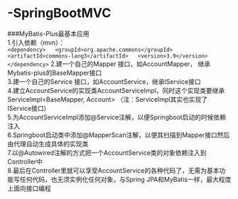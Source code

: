 # -SpringBootMVC

###MyBatis-Plus最基本应用  
1.引入依赖（mvn）：  
		`<dependency>  
    		<groupId>org.apache.commons</groupId>  
    		<artifactId>commons-lang3</artifactId>  
    		<version>3.9</version>  
		</dependency>`
2.建一个自己的Mapper 接口，如AccountMapper， 继承Mybatis-plus的BaseMapper<Account>接口  
3.建一个自己的Service 接口，如AccountService，继承IService<Account>接口  
4.建立AccountService的实现类AccountServiceImpl，同时这个实现类要继承ServiceImpl<BaseMapper<Account>, Account> （注：ServiceImpl其实也实现了IService接口）  
5.为AccountServiceImpl添加@Service注解，以便Springboot启动的时候依赖注入  
6.Springboot启动类中添加@MapperScan注解，以便其扫描到Mapper接口然后由代理自动生成具体的实现类  
7.以@Autowired注解的方式把一个AccountService类的对象依赖注入到Controller中  
8.最后在Controller里就可以享受AccountService的各种代码了，无需为基本功能写任何代码，也无须实例化任何对象，与Spring JPA和MyBatis一样，最大程度上面向接口编程  